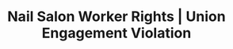---
title: Nail Salon Worker Rights | Union Engagement Violation
layout: entitlement
name: Nail Salon Worker
experience: "I am being prevented from engaging with others to improve my working conditions"
right: organizing-rights

entitlement:
  - header: You have the right to engage with others to improve wages and working conditions.
  - description: You have the right to exercise your rights related to forming, joining, or assisting a labor organization for collective bargaining purposes or working together without a union to improve terms and conditions of employment. You have a right to participate or not participate in any of these activities. You have a right to not be restrained or coerced by employers or labor organizations in exercising these rights..

actions:
  - { header: "File a charge or petition to protect your rights.", description: "You have a right to be treated equally, start by filing a charge with the National Labor Relations Board.", id: "nlrb-claim", cta: "File Now" }

---